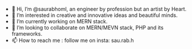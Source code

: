 - 👋 Hi, I’m @saurabhoml, an engineer by profession but an artist by Heart.
- 👀 I’m interested in creative and innovative ideas and beautiful minds.
- 🌱 I’m currently working on MERN stack.
- 💞️ I’m looking to collaborate on MERN/MEVN stack, PHP and its frameworks.
- 📫 How to reach me : follow me on insta: sau.rab.h

<!---
saurabhoml/saurabhoml is a ✨ special ✨ repository because its `README.md` (this file) appears on your GitHub profile.
You can click the Preview link to take a look at your changes.
--->
